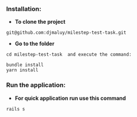 ### Installation:

- **To clone the project**

```
git@github.com:djmaluy/milestep-test-task.git

```

- **Go to the folder**

```
cd milestep-test-task  and execute the command:

bundle install
yarn install

```



### Run the application:

- **For quick application run use this command**

```
rails s

```
